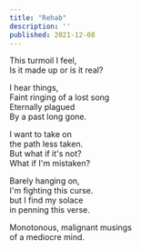 ```yaml
---
title: "Rehab"
description: ''
published: 2021-12-08
---
```

This turmoil I feel,     
Is it made up or is it real?     
     
I hear things,     
Faint ringing of a lost song     
Eternally plagued     
By a past long gone.     
     
I want to take on     
the path less taken.     
But what if it's not?     
What if I'm mistaken?     
     
Barely hanging on,     
I'm fighting this curse.     
but I find my solace     
in penning this verse.     
     
Monotonous, malignant musings     
of a mediocre mind.     
     
     
     
     
     
     
     
     
     
     
     
     
     
     
     

